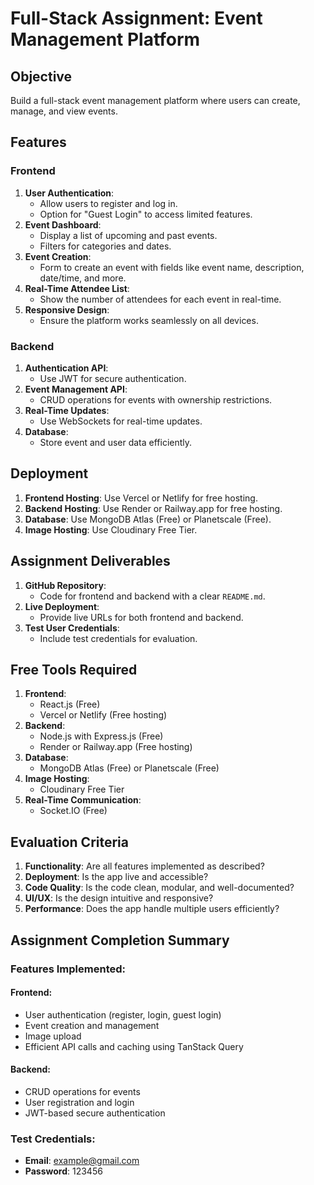 # Full-Stack Assignment: Event Management Platform

## Objective
Build a full-stack event management platform where users can create, manage, and view events.

## Features

### Frontend
1. **User Authentication**: 
   - Allow users to register and log in. 
   - Option for "Guest Login" to access limited features.
2. **Event Dashboard**: 
   - Display a list of upcoming and past events.
   - Filters for categories and dates.
3. **Event Creation**:
   - Form to create an event with fields like event name, description, date/time, and more.
4. **Real-Time Attendee List**:
   - Show the number of attendees for each event in real-time.
5. **Responsive Design**:
   - Ensure the platform works seamlessly on all devices.

### Backend
1. **Authentication API**:
   - Use JWT for secure authentication.
2. **Event Management API**:
   - CRUD operations for events with ownership restrictions.
3. **Real-Time Updates**:
   - Use WebSockets for real-time updates.
4. **Database**:
   - Store event and user data efficiently.

## Deployment
1. **Frontend Hosting**: Use Vercel or Netlify for free hosting.
2. **Backend Hosting**: Use Render or Railway.app for free hosting.
3. **Database**: Use MongoDB Atlas (Free) or Planetscale (Free).
4. **Image Hosting**: Use Cloudinary Free Tier.

## Assignment Deliverables
1. **GitHub Repository**:
   - Code for frontend and backend with a clear `README.md`.
2. **Live Deployment**:
   - Provide live URLs for both frontend and backend.
3. **Test User Credentials**:
   - Include test credentials for evaluation.

## Free Tools Required
1. **Frontend**:
   - React.js (Free)
   - Vercel or Netlify (Free hosting)
2. **Backend**:
   - Node.js with Express.js (Free)
   - Render or Railway.app (Free hosting)
3. **Database**:
   - MongoDB Atlas (Free) or Planetscale (Free)
4. **Image Hosting**:
   - Cloudinary Free Tier
5. **Real-Time Communication**:
   - Socket.IO (Free)

## Evaluation Criteria
1. **Functionality**: Are all features implemented as described?
2. **Deployment**: Is the app live and accessible?
3. **Code Quality**: Is the code clean, modular, and well-documented?
4. **UI/UX**: Is the design intuitive and responsive?
5. **Performance**: Does the app handle multiple users efficiently?

## Assignment Completion Summary
### Features Implemented:
#### Frontend:
- User authentication (register, login, guest login)
- Event creation and management
- Image upload
- Efficient API calls and caching using TanStack Query

#### Backend:
- CRUD operations for events
- User registration and login
- JWT-based secure authentication

### Test Credentials:
- **Email**: example@gmail.com
- **Password**: 123456
